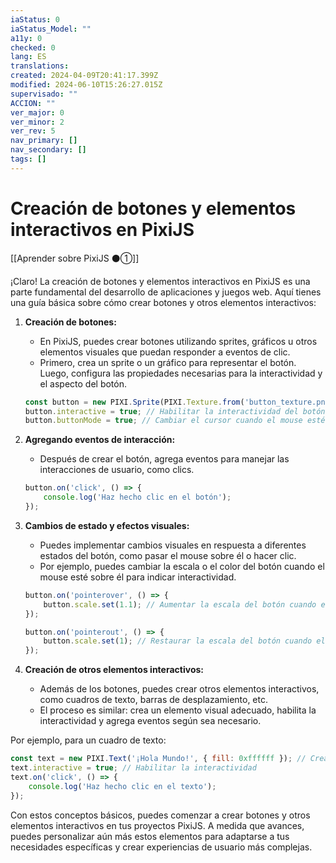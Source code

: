 ```yaml
---
iaStatus: 0
iaStatus_Model: ""
a11y: 0
checked: 0
lang: ES
translations: 
created: 2024-04-09T20:41:17.399Z
modified: 2024-06-10T15:26:27.015Z
supervisado: ""
ACCION: ""
ver_major: 0
ver_minor: 2
ver_rev: 5
nav_primary: []
nav_secondary: []
tags: []
---
```

# Creación de botones y elementos interactivos en PixiJS

[[Aprender sobre PixiJS ⚫①]]

¡Claro! La creación de botones y elementos interactivos en PixiJS es una parte fundamental del desarrollo de aplicaciones y juegos web. Aquí tienes una guía básica sobre cómo crear botones y otros elementos interactivos:

1. **Creación de botones:**
   - En PixiJS, puedes crear botones utilizando sprites, gráficos u otros elementos visuales que puedan responder a eventos de clic.
   - Primero, crea un sprite o un gráfico para representar el botón. Luego, configura las propiedades necesarias para la interactividad y el aspecto del botón.

   ```javascript
   const button = new PIXI.Sprite(PIXI.Texture.from('button_texture.png'));
   button.interactive = true; // Habilitar la interactividad del botón
   button.buttonMode = true; // Cambiar el cursor cuando el mouse esté sobre el botón
   ```

2. **Agregando eventos de interacción:**
   - Después de crear el botón, agrega eventos para manejar las interacciones de usuario, como clics.

   ```javascript
   button.on('click', () => {
       console.log('Haz hecho clic en el botón');
   });
   ```

3. **Cambios de estado y efectos visuales:**
   - Puedes implementar cambios visuales en respuesta a diferentes estados del botón, como pasar el mouse sobre él o hacer clic.
   - Por ejemplo, puedes cambiar la escala o el color del botón cuando el mouse esté sobre él para indicar interactividad.

   ```javascript
   button.on('pointerover', () => {
       button.scale.set(1.1); // Aumentar la escala del botón cuando el mouse esté sobre él
   });

   button.on('pointerout', () => {
       button.scale.set(1); // Restaurar la escala del botón cuando el mouse salga
   });
   ```

4. **Creación de otros elementos interactivos:**
   - Además de los botones, puedes crear otros elementos interactivos, como cuadros de texto, barras de desplazamiento, etc.
   - El proceso es similar: crea un elemento visual adecuado, habilita la interactividad y agrega eventos según sea necesario.

Por ejemplo, para un cuadro de texto:

```javascript
const text = new PIXI.Text('¡Hola Mundo!', { fill: 0xffffff }); // Crear un texto
text.interactive = true; // Habilitar la interactividad
text.on('click', () => {
    console.log('Haz hecho clic en el texto');
});
```

Con estos conceptos básicos, puedes comenzar a crear botones y otros elementos interactivos en tus proyectos PixiJS. A medida que avances, puedes personalizar aún más estos elementos para adaptarse a tus necesidades específicas y crear experiencias de usuario más complejas.